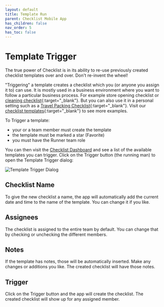 ```yaml
---
layout: default
title: Template Run
parent: Checklist Mobile App
has_children: false
nav_order: 5
has_toc: false
---
```


# Template Trigger
The true power of Checklist is in its ability to re-use previously created checklist templates over and over. Don't re-invent the wheel!

"Triggering" a template creates a checklist which you (or anyone you assign it to) can use. It is mostly used in a business environment where you want to follow a particular business process. For example store opening checklist or [cleaning checklist](https://checklist.com/cleaning-checklist){:target="\_blank"}. But you can also use it in a personal setting such as a [Travel Packing Checklist](https://checklist.com/travel-checklist){:target="\_blank"}. Visit our [checklist templates](https://checklist.com/templates){:target="\_blank"} to see more examples.

To Trigger a template:
* your or a team member must create the template
* the template must be marked a star (Favorite)
* you must have the Runner team role

You can then visit the [Checklist Dashboard](/mobile/dashboard) and see a list of the available templates you can trigger. Click on the Trigger button (the running man) to open the Template Trigger dialog:

![Template Trigger Dialog](/assets/images/mobile/template-run.png)

## Checklist Name
To give the new checklist a name, the app will automatically add the current date and time to the name of the template. You can change it if you like.

## Assignees
The checklist is assigned to the entire team by default. You can change that by checking or unchecking the different members.

## Notes
If the template has notes, those will be automatically inserted. Make any changes or additions you like. The created checklist will have those notes.

## Trigger
Click on the Trigger button and the app will create the checklist. The created checklist will show up for any assigned member.
